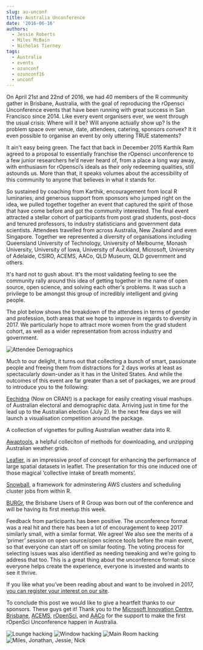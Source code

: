 ```yaml
---
slug: au-unconf
title: Australia Unconference
date: '2016-06-16'
authors:
  - Jessie Roberts
  - Miles McBain
  - Nicholas Tierney
tags:
  - Australia
  - events
  - ozunconf
  - ozunconf16
  - unconf
---
```



On April 21st and 22nd of 2016, we had 40 members of the R community gather in Brisbane, Australia, with the goal of reproducing the rOpensci Unconference events that have been running with great success in San Francisco since 2014. Like every event organisers ever, we went through the usual crisis: Where will it be? Will anyone actually show up? Is the problem space over venue, date, attendees, catering, sponsors convex? It it even possible to organise an event by only uttering TRUE statements?

It ain't easy being green. The fact that back in December 2015 Karthik Ram agreed to a proposal to essentially franchise the rOpensci unconference to a few junior researchers he’d never heard of, from a place a long way away, with enthusiasm for rOpensci’s ideals as their only redeeming qualities, still astounds us. More than that, it speaks volumes about the accessibility of this community to anyone that believes in what it stands for.

So sustained by coaching from Karthik, encouragement from local R luminaries, and generous support from sponsors who jumped right on the idea, we pulled together together an event that captured the spirit of those that have come before and got the community interested. The final event attracted a stellar cohort of participants from post grad students, post-docs and tenured professors, to industry statisticians and government data scientists. Attendees travelled from across Australia, New Zealand and even Singapore. Together we represented a diversity of organisations including Queensland University of Technology, University of Melbourne, Monash University, University of Iowa, University of Auckland, Microsoft, University of Adelaide, CSIRO, ACEMS, AACo, QLD Museum, QLD government and others.

It's hard not to gush about. It's the most validating feeling to see the community rally around this idea of getting together in the name of open source, open science, and solving each other's problems. It was such a privilege to be amongst this group of incredibly intelligent and giving people.

The plot below shows the breakdown of the attendees in terms of gender and profession, both areas that we hope to improve in regards to diversity in 2017. We particularly hope to attract more women from the grad student cohort, as well as a wider representation from across industry and government.

![Attendee Demographics](/assets/blog-images/auunconf16/au_unconf_demog.png)

Much to our delight, it turns out that collecting a bunch of smart, passionate people and freeing them from distractions for 2 days works at least as spectacularly down-under as it has in the United States. And while the outcomes of this event are far greater than a set of packages, we are proud to introduce you to the following:

[Eechidna](https://github.com/ropenscilabs/eechidna) (Now on CRAN!) is a package for easily creating visual mashups of Australian electoral and demographic data. Arriving just in time for the lead up to the Australian election (July 2). In the next few days we will launch a visualisation competition around the package.

A collection of vignettes for pulling Australian weather data into R.

[Awaptools](https://github.com/swish-climate-impact-assessment/awaptools), a helpful colleciton of methods for downloading, and unzipping Australian weather grids.

[Leafier](https://github.com/ropenscilabs/leafier), is an impressive proof of concept for enhancing the performance of large spatial datasets in leaflet. The presentation for this one induced one of those magical ‘collective intake of breath moments’.

[Snowball](https://github.com/ropenscilabs/snowball), a framework for adminstering AWS clusters and scheduling cluster jobs from within R.

[BURGr](https://www.meetup.com/Brisbane-Users-of-R-Group-BURGr/), the Brisbane Users of R Group was born out of the conference and will be having its first meetup this week.

Feedback from participants has been positive. The unconference format was a real hit and there has been a lot of encouragement to keep 2017 similarly small, with a similar format. We agree! We also see the merits of a ‘primer’ session on open source/open science tools before the main event, so that everyone can start off on similar footing. The voting process for selecting issues was also identified as needing tweaking and we’re going to address that too. This is a great thing about the unconference format: since everyone helps create the experience, everyone is invested and wants to see it thrive.

If you like what you’ve been reading about and want to be involved in 2017, [you can register your interest on our site](https://auunconf.ropensci.org/).

To conclude this post we would like to give a heartfelt thanks to our sponsors. These guys get it! Thank you to the [Microsoft Innovation Centre, Brisbane](https://www.microsoft.com/en-au), [ACEMS](https://acems.org.au/), [rOpenSci](/), and [AACo](https://www.aaco.com.au/) for the support to make the first rOpenSci Unconference happen in Australia.

![Lounge hacking](/assets/blog-images/auunconf16/au_hackthon1.jpg)
![Window hacking](/assets/blog-images/auunconf16/au_hackthon2.jpg)
![Main Room hacking](/assets/blog-images/auunconf16/au_hackthon3.jpg)
![Miles, Jonathan, Jessie, Nick](/assets/blog-images/auunconf16/au_organizers.jpg)
